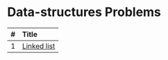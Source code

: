 # Data-structures Problems

  | # | Title |
  | :---: | :--- |
   1 | [Linked list](https://github.com/ashishdotme/code.ashish.me/blob/master/data-structures/01-linked-list.js) |
